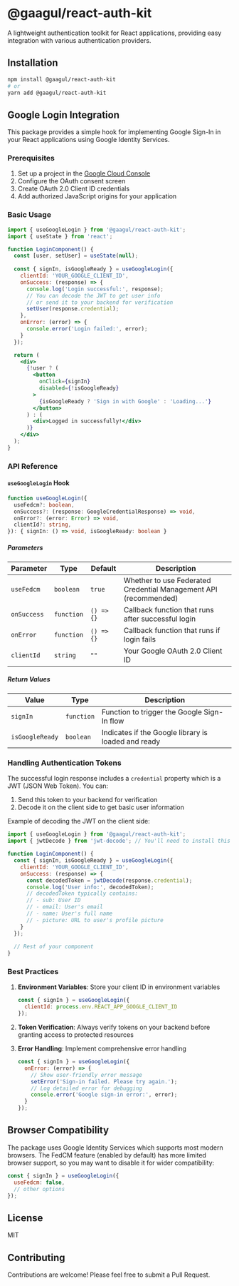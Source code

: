 # @gaagul/react-auth-kit

A lightweight authentication toolkit for React applications, providing easy integration with various authentication providers.

## Installation

```bash
npm install @gaagul/react-auth-kit
# or
yarn add @gaagul/react-auth-kit
```

## Google Login Integration

This package provides a simple hook for implementing Google Sign-In in your React applications using Google Identity Services.

### Prerequisites

1. Set up a project in the [Google Cloud Console](https://console.cloud.google.com/)
2. Configure the OAuth consent screen
3. Create OAuth 2.0 Client ID credentials
4. Add authorized JavaScript origins for your application

### Basic Usage

```jsx
import { useGoogleLogin } from '@gaagul/react-auth-kit';
import { useState } from 'react';

function LoginComponent() {
  const [user, setUser] = useState(null);
  
  const { signIn, isGoogleReady } = useGoogleLogin({
    clientId: 'YOUR_GOOGLE_CLIENT_ID',
    onSuccess: (response) => {
      console.log('Login successful:', response);
      // You can decode the JWT to get user info
      // or send it to your backend for verification
      setUser(response.credential);
    },
    onError: (error) => {
      console.error('Login failed:', error);
    }
  });

  return (
    <div>
      {!user ? (
        <button 
          onClick={signIn}
          disabled={!isGoogleReady}
        >
          {isGoogleReady ? 'Sign in with Google' : 'Loading...'}
        </button>
      ) : (
        <div>Logged in successfully!</div>
      )}
    </div>
  );
}
```

### API Reference

#### `useGoogleLogin` Hook

```typescript
function useGoogleLogin({
  useFedcm?: boolean,
  onSuccess?: (response: GoogleCredentialResponse) => void,
  onError?: (error: Error) => void,
  clientId?: string,
}): { signIn: () => void, isGoogleReady: boolean }
```

##### Parameters

| Parameter | Type | Default | Description |
|-----------|------|---------|-------------|
| `useFedcm` | `boolean` | `true` | Whether to use Federated Credential Management API (recommended) |
| `onSuccess` | `function` | `() => {}` | Callback function that runs after successful login |
| `onError` | `function` | `() => {}` | Callback function that runs if login fails |
| `clientId` | `string` | `""` | Your Google OAuth 2.0 Client ID |

##### Return Values

| Value | Type | Description |
|-------|------|-------------|
| `signIn` | `function` | Function to trigger the Google Sign-In flow |
| `isGoogleReady` | `boolean` | Indicates if the Google library is loaded and ready |

### Handling Authentication Tokens

The successful login response includes a `credential` property which is a JWT (JSON Web Token). You can:

1. Send this token to your backend for verification
2. Decode it on the client side to get basic user information

Example of decoding the JWT on the client side:

```jsx
import { useGoogleLogin } from '@gaagul/react-auth-kit';
import { jwtDecode } from 'jwt-decode'; // You'll need to install this package

function LoginComponent() {
  const { signIn, isGoogleReady } = useGoogleLogin({
    clientId: 'YOUR_GOOGLE_CLIENT_ID',
    onSuccess: (response) => {
      const decodedToken = jwtDecode(response.credential);
      console.log('User info:', decodedToken);
      // decodedToken typically contains:
      // - sub: User ID
      // - email: User's email
      // - name: User's full name
      // - picture: URL to user's profile picture
    }
  });
  
  // Rest of your component
}
```

### Best Practices

1. **Environment Variables**: Store your client ID in environment variables
   ```jsx
   const { signIn } = useGoogleLogin({
     clientId: process.env.REACT_APP_GOOGLE_CLIENT_ID
   });
   ```

2. **Token Verification**: Always verify tokens on your backend before granting access to protected resources

3. **Error Handling**: Implement comprehensive error handling
   ```jsx
   const { signIn } = useGoogleLogin({
     onError: (error) => {
       // Show user-friendly error message
       setError('Sign-in failed. Please try again.');
       // Log detailed error for debugging
       console.error('Google sign-in error:', error);
     }
   });
   ```

## Browser Compatibility

The package uses Google Identity Services which supports most modern browsers. The FedCM feature (enabled by default) has more limited browser support, so you may want to disable it for wider compatibility:

```jsx
const { signIn } = useGoogleLogin({
  useFedcm: false,
  // other options
});
```

## License

MIT

## Contributing

Contributions are welcome! Please feel free to submit a Pull Request.
